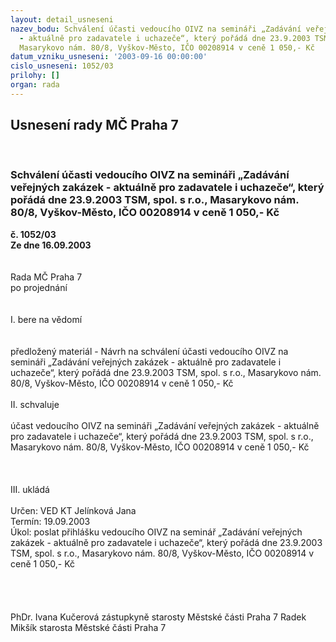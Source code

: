 ```yaml
---
layout: detail_usneseni
nazev_bodu: Schválení účasti vedoucího OIVZ na semináři „Zadávání veřejných zakázek
  - aktuálně pro zadavatele i uchazeče“, který pořádá dne 23.9.2003 TSM, spol. s r.o.,
  Masarykovo nám. 80/8, Vyškov-Město, IČO 00208914 v ceně 1 050,- Kč
datum_vzniku_usneseni: '2003-09-16 00:00:00'
cislo_usneseni: 1052/03
prilohy: []
organ: rada
---
```

<div id="ucUsn_pList" class="usn">
	<span><h2>Usnesení rady MČ Praha 7 </h2>
<br></span><div class="standBody">
<span><h3>Schválení účasti vedoucího OIVZ na semináři „Zadávání veřejných zakázek - aktuálně pro zadavatele i uchazeče“, který pořádá dne 23.9.2003 TSM, spol. s r.o., Masarykovo nám. 80/8, Vyškov-Město, IČO 00208914 v ceně 1 050,- Kč</h3></span><div class="center">
		<strong>č. 1052/03</strong><br>
	</div>
<div class="center">
		<strong>Ze dne 16.09.2003</strong><br><br>
	</div>
<br>Rada MČ Praha 7<br>po projednání<br><br><br>I.	bere na vědomí<br><br> <br>předložený materiál - Návrh na schválení účasti vedoucího OIVZ na semináři „Zadávání veřejných zakázek - aktuálně pro zadavatele i uchazeče“, který pořádá dne 23.9.2003 TSM, spol. s r.o., Masarykovo nám. 80/8, Vyškov-Město, IČO 00208914 v ceně 1 050,- Kč<br><br>II.	schvaluje <br><br>účast vedoucího OIVZ na semináři „Zadávání veřejných zakázek - aktuálně pro zadavatele i uchazeče“, který pořádá dne 23.9.2003 TSM, spol. s r.o., Masarykovo nám. 80/8, Vyškov-Město, IČO 00208914 v ceně 1 050,- Kč<br><br><br><br>III.	ukládá <br><br>Určen:	VED KT Jelínková Jana<br>Termín: 19.09.2003<br>Úkol:	poslat přihlášku vedoucího OIVZ na seminář „Zadávání veřejných zakázek - aktuálně pro zadavatele i uchazeče“, který pořádá dne 23.9.2003 TSM, spol. s r.o., Masarykovo nám. 80/8, Vyškov-Město, IČO 00208914 v ceně 1 050,- Kč<br> <br><br> <br>	<br>PhDr. Ivana Kučerová zástupkyně starosty Městské části Praha 7	 Radek Mikšík starosta Městské části Praha 7<br>	<br><br>
</div>
</div>